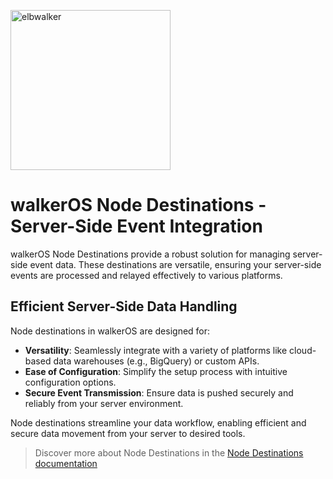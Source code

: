 <p align="left">
  <a href="https://elbwalker.com">
    <img title="elbwalker" src='https://www.elbwalker.com/img/elbwalker_logo.png' width="256px"/>
  </a>
</p>

# walkerOS Node Destinations - Server-Side Event Integration

walkerOS Node Destinations provide a robust solution for managing server-side
event data. These destinations are versatile, ensuring your server-side events
are processed and relayed effectively to various platforms.

## Efficient Server-Side Data Handling

Node destinations in walkerOS are designed for:

- **Versatility**: Seamlessly integrate with a variety of platforms like
  cloud-based data warehouses (e.g., BigQuery) or custom APIs.
- **Ease of Configuration**: Simplify the setup process with intuitive
  configuration options.
- **Secure Event Transmission**: Ensure data is pushed securely and reliably
  from your server environment.

Node destinations streamline your data workflow, enabling efficient and secure
data movement from your server to desired tools.

> Discover more about Node Destinations in the
> [Node Destinations documentation](https://www.elbwalker.com/docs/destinations/node/)
